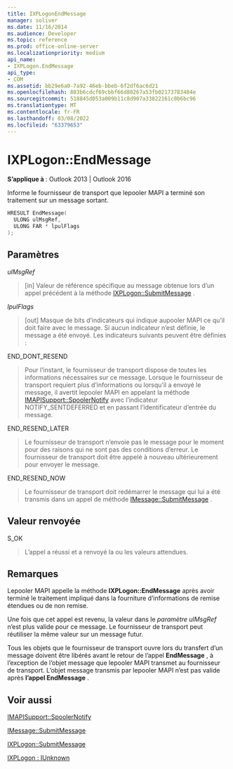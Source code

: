 ```yaml
---
title: IXPLogonEndMessage
manager: soliver
ms.date: 11/16/2014
ms.audience: Developer
ms.topic: reference
ms.prod: office-online-server
ms.localizationpriority: medium
api_name:
- IXPLogon.EndMessage
api_type:
- COM
ms.assetid: bb29e6a0-7a92-46eb-bbeb-6f2df6ac6d21
ms.openlocfilehash: 883b6cdcf69cbbf66d88267a53fb02173783484e
ms.sourcegitcommit: 518845d053a009b11c8d907a33822161c0b6bc96
ms.translationtype: MT
ms.contentlocale: fr-FR
ms.lasthandoff: 03/08/2022
ms.locfileid: "63379653"
---
```

# <a name="ixplogonendmessage"></a>IXPLogon::EndMessage

  
  
**S’applique à** : Outlook 2013 | Outlook 2016 
  
Informe le fournisseur de transport que lepooler MAPI a terminé son traitement sur un message sortant.
  
```cpp
HRESULT EndMessage(
  ULONG ulMsgRef,
  ULONG FAR * lpulFlags
);
```

## <a name="parameters"></a>Paramètres

 _ulMsgRef_
  
> [in] Valeur de référence spécifique au message obtenue lors d’un appel précédent à la méthode [IXPLogon::SubmitMessage](ixplogon-submitmessage.md) . 
    
 _lpulFlags_
  
> [out] Masque de bits d’indicateurs qui indique aupooler MAPI ce qu’il doit faire avec le message. Si aucun indicateur n’est définie, le message a été envoyé. Les indicateurs suivants peuvent être définies :
    
END_DONT_RESEND 
  
> Pour l’instant, le fournisseur de transport dispose de toutes les informations nécessaires sur ce message. Lorsque le fournisseur de transport requiert plus d’informations ou lorsqu’il a envoyé le message, il avertit lepooler MAPI en appelant la méthode [IMAPISupport::SpoolerNotify](imapisupport-spoolernotify.md) avec l’indicateur NOTIFY_SENTDEFERRED et en passant l’identificateur d’entrée du message. 
    
END_RESEND_LATER 
  
> Le fournisseur de transport n’envoie pas le message pour le moment pour des raisons qui ne sont pas des conditions d’erreur. Le fournisseur de transport doit être appelé à nouveau ultérieurement pour envoyer le message.
    
END_RESEND_NOW 
  
> Le fournisseur de transport doit redémarrer le message qui lui a été transmis dans un appel de méthode [IMessage::SubmitMessage](imessage-submitmessage.md) . 
    
## <a name="return-value"></a>Valeur renvoyée

S_OK 
  
> L’appel a réussi et a renvoyé la ou les valeurs attendues.
    
## <a name="remarks"></a>Remarques

Lepooler MAPI appelle la méthode **IXPLogon::EndMessage** après avoir terminé le traitement impliqué dans la fourniture d’informations de remise étendues ou de non remise. 
  
Une fois que cet appel est revenu, la valeur dans le _paramètre ulMsgRef_ n’est plus valide pour ce message. Le fournisseur de transport peut réutiliser la même valeur sur un message futur. 
  
Tous les objets que le fournisseur de transport ouvre lors du transfert d’un message doivent être libérés avant le retour de l’appel **EndMessage** , à l’exception de l’objet message que lepooler MAPI transmet au fournisseur de transport. L’objet message transmis par lepooler MAPI n’est pas valide après **l’appel EndMessage** . 
  
## <a name="see-also"></a>Voir aussi



[IMAPISupport::SpoolerNotify](imapisupport-spoolernotify.md)
  
[IMessage::SubmitMessage](imessage-submitmessage.md)
  
[IXPLogon::SubmitMessage](ixplogon-submitmessage.md)
  
[IXPLogon : IUnknown](ixplogoniunknown.md)

